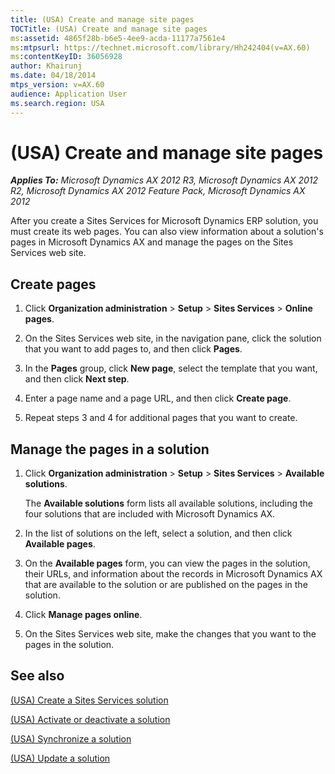 ```yaml
---
title: (USA) Create and manage site pages
TOCTitle: (USA) Create and manage site pages
ms:assetid: 4865f28b-b6e5-4ee9-acda-11177a7561e4
ms:mtpsurl: https://technet.microsoft.com/library/Hh242404(v=AX.60)
ms:contentKeyID: 36056928
author: Khairunj
ms.date: 04/18/2014
mtps_version: v=AX.60
audience: Application User
ms.search.region: USA
---
```


# (USA) Create and manage site pages 


_**Applies To:** Microsoft Dynamics AX 2012 R3, Microsoft Dynamics AX 2012 R2, Microsoft Dynamics AX 2012 Feature Pack, Microsoft Dynamics AX 2012_

After you create a Sites Services for Microsoft Dynamics ERP solution, you must create its web pages. You can also view information about a solution's pages in Microsoft Dynamics AX and manage the pages on the Sites Services web site.

## Create pages

1.  Click **Organization administration** \> **Setup** \> **Sites Services** \> **Online pages**.

2.  On the Sites Services web site, in the navigation pane, click the solution that you want to add pages to, and then click **Pages**.

3.  In the **Pages** group, click **New page**, select the template that you want, and then click **Next step**.

4.  Enter a page name and a page URL, and then click **Create page**.

5.  Repeat steps 3 and 4 for additional pages that you want to create.

## Manage the pages in a solution

1.  Click **Organization administration** \> **Setup** \> **Sites Services** \> **Available solutions**.
    
    The **Available solutions** form lists all available solutions, including the four solutions that are included with Microsoft Dynamics AX.

2.  In the list of solutions on the left, select a solution, and then click **Available pages**.

3.  On the **Available pages** form, you can view the pages in the solution, their URLs, and information about the records in Microsoft Dynamics AX that are available to the solution or are published on the pages in the solution.

4.  Click **Manage pages online**.

5.  On the Sites Services web site, make the changes that you want to the pages in the solution.

## See also

[(USA) Create a Sites Services solution](usa-create-a-sites-services-solution.md)

[(USA) Activate or deactivate a solution](usa-activate-or-deactivate-a-solution.md)

[(USA) Synchronize a solution](usa-synchronize-a-solution.md)

[(USA) Update a solution](usa-update-a-solution.md)

  


